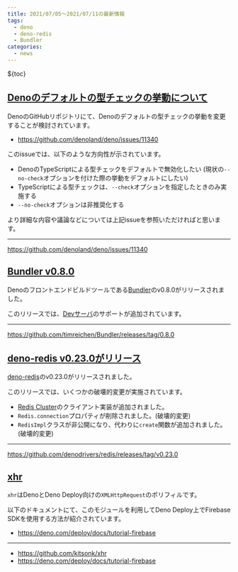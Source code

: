 ```yaml
---
title: 2021/07/05〜2021/07/11の最新情報
tags:
  - deno
  - deno-redis
  - Bundler
categories:
  - news
---
```


${toc}

## [Denoのデフォルトの型チェックの挙動について](https://github.com/denoland/deno/issues/11340)

DenoのGitHubリポジトリにて、Denoのデフォルトの型チェックの挙動を変更することが検討されています。

- https://github.com/denoland/deno/issues/11340

このissueでは、以下のような方向性が示されています。

- DenoのTypeScriptによる型チェックをデフォルトで無効化したい (現状の`--no-check`オプションを付けた際の挙動をデフォルトにしたい)
- TypeScriptによる型チェックは、`--check`オプションを指定したときのみ実施する
- `--no-check`オプションは非推奨化する

より詳細な内容や議論などについては上記issueを参照いただければと思います。

---

https://github.com/denoland/deno/issues/11340

## [Bundler v0.8.0](https://github.com/timreichen/Bundler/releases/tag/0.8.0)

Denoのフロントエンドビルドツールである[Bundler](https://github.com/timreichen/Bundler)のv0.8.0がリリースされました。

このリリースでは、[Devサーバ](https://github.com/timreichen/Bundler/tree/0.8.0#dev-server-cli)のサポートが追加されています。

---

https://github.com/timreichen/Bundler/releases/tag/0.8.0

## [deno-redis v0.23.0がリリース](https://github.com/denodrivers/redis/releases/tag/v0.23.0)

[deno-redis](https://github.com/denodrivers/redis)のv0.23.0がリリースされました。

このリリースでは、いくつかの破壊的変更が実施されています。

- [Redis Cluster](https://redis.io/topics/cluster-tutorial)のクライアント実装が追加されました。
- `Redis.connection`プロパティが削除されました。(破壊的変更)
- `RedisImpl`クラスが非公開になり、代わりに`create`関数が追加されました。 (破壊的変更)

---

https://github.com/denodrivers/redis/releases/tag/v0.23.0

## [xhr](https://github.com/kitsonk/xhr)

`xhr`はDenoとDeno Deploy向けの`XMLHttpRequest`のポリフィルです。

以下のドキュメントにて、このモジュールを利用してDeno Deploy上でFirebase SDKを使用する方法が紹介されています。

- https://deno.com/deploy/docs/tutorial-firebase

---

- https://github.com/kitsonk/xhr
- https://deno.com/deploy/docs/tutorial-firebase
